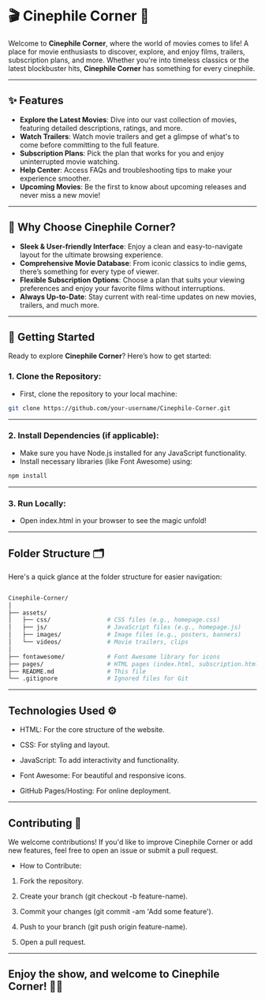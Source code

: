 # 🎬 Cinephile Corner 🍿

Welcome to **Cinephile Corner**, where the world of movies comes to life! A place for movie enthusiasts to discover, explore, and enjoy films, trailers, subscription plans, and more. Whether you're into timeless classics or the latest blockbuster hits, **Cinephile Corner** has something for every cinephile.

---

## ✨ Features

- **Explore the Latest Movies**: Dive into our vast collection of movies, featuring detailed descriptions, ratings, and more.
- **Watch Trailers**: Watch movie trailers and get a glimpse of what's to come before committing to the full feature.
- **Subscription Plans**: Pick the plan that works for you and enjoy uninterrupted movie watching.
- **Help Center**: Access FAQs and troubleshooting tips to make your experience smoother.
- **Upcoming Movies**: Be the first to know about upcoming releases and never miss a new movie!

---

## 🤔 Why Choose Cinephile Corner?

- **Sleek & User-friendly Interface**: Enjoy a clean and easy-to-navigate layout for the ultimate browsing experience.
- **Comprehensive Movie Database**: From iconic classics to indie gems, there’s something for every type of viewer.
- **Flexible Subscription Options**: Choose a plan that suits your viewing preferences and enjoy your favorite films without interruptions.
- **Always Up-to-Date**: Stay current with real-time updates on new movies, trailers, and much more.

---

## 🚀 Getting Started

Ready to explore **Cinephile Corner**? Here’s how to get started:

### 1. **Clone the Repository**:
   - First, clone the repository to your local machine:
   ```bash
   git clone https://github.com/your-username/Cinephile-Corner.git

   ```

---

### 2. **Install Dependencies (if applicable)**:
   - Make sure you have Node.js installed for any JavaScript functionality.
   - Install necessary libraries (like Font Awesome) using:
   ```bash
   npm install

   ```

---   

### 3. **Run Locally**:
   - Open index.html in your browser to see the magic unfold!

---

## Folder Structure 🗂️

Here's a quick glance at the folder structure for easier navigation:

  ```bash

Cinephile-Corner/
│
├── assets/
│   ├── css/                # CSS files (e.g., homepage.css)
│   ├── js/                 # JavaScript files (e.g., homepage.js)
│   ├── images/             # Image files (e.g., posters, banners)
│   └── videos/             # Movie trailers, clips
│
├── fontawesome/            # Font Awesome library for icons
├── pages/                  # HTML pages (index.html, subscription.html, etc.)
├── README.md               # This file
└── .gitignore              # Ignored files for Git

  ```

---

## Technologies Used ⚙️

- HTML: For the core structure of the website.

- CSS: For styling and layout.

- JavaScript: To add interactivity and functionality.

- Font Awesome: For beautiful and responsive icons.

- GitHub Pages/Hosting: For online deployment.

---

## Contributing 🤝

We welcome contributions! If you'd like to improve Cinephile Corner or add new features, feel free to open an issue or submit a pull request.

- How to Contribute:

1. Fork the repository.

2. Create your branch (git checkout -b feature-name).

3. Commit your changes (git commit -am 'Add some feature').

4. Push to your branch (git push origin feature-name).

5. Open a pull request.

---

## Enjoy the show, and welcome to Cinephile Corner! 🎥🍿
